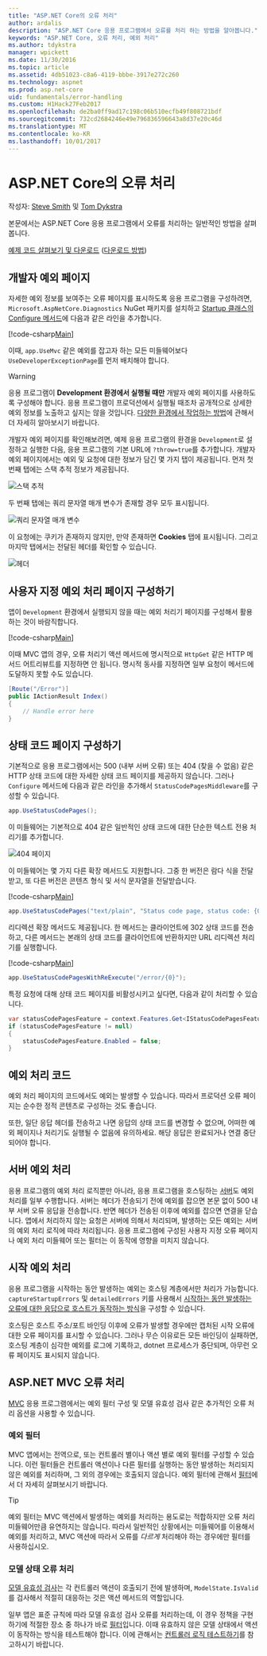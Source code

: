 ```yaml
---
title: "ASP.NET Core의 오류 처리"
author: ardalis
description: "ASP.NET Core 응용 프로그램에서 오류를 처리 하는 방법을 알아봅니다."
keywords: "ASP.NET Core, 오류 처리, 예외 처리"
ms.author: tdykstra
manager: wpickett
ms.date: 11/30/2016
ms.topic: article
ms.assetid: 4db51023-c8a6-4119-bbbe-3917e272c260
ms.technology: aspnet
ms.prod: asp.net-core
uid: fundamentals/error-handling
ms.custom: H1Hack27Feb2017
ms.openlocfilehash: de2ba0ff9ad17c198c06b510ecfb49f808721bdf
ms.sourcegitcommit: 732cd2684246e49e796836596643a8d37e20c46d
ms.translationtype: MT
ms.contentlocale: ko-KR
ms.lasthandoff: 10/01/2017
---
```

# <a name="introduction-to-error-handling-in-aspnet-core"></a>ASP.NET Core의 오류 처리

작성자: [Steve Smith](https://ardalis.com/) 및 [Tom Dykstra](https://github.com/tdykstra/)

본문에서는 ASP.NET Core 응용 프로그램에서 오류를 처리하는 일반적인 방법을 살펴봅니다.

[예제 코드 살펴보기 및 다운로드](https://github.com/aspnet/Docs/tree/master/aspnetcore/fundamentals/error-handling/sample) ([다운로드 방법](xref:tutorials/index#how-to-download-a-sample))

## <a name="the-developer-exception-page"></a>개발자 예외 페이지

자세한 예외 정보를 보여주는 오류 페이지를 표시하도록 응용 프로그램을 구성하려면, `Microsoft.AspNetCore.Diagnostics` NuGet 패키지를 설치하고 [Startup 클래스의 Configure 메서드](startup.md)에 다음과 같은 라인을 추가합니다.

[!code-csharp[Main](error-handling/sample/Startup.cs?name=snippet_DevExceptionPage&highlight=7)]

이때, `app.UseMvc` 같은 예외를 잡고자 하는 모든 미들웨어보다 `UseDeveloperExceptionPage`를 먼저 배치해야 합니다. 

>[!WARNING]
> 응용 프로그램이 **Development 환경에서 실행될 때만** 개발자 예외 페이지를 사용하도록 구성해야 합니다. 응용 프로그램이 프로덕션에서 실행될 때조차 공개적으로 상세한 예외 정보를 노출하고 싶지는 않을 것입니다. [다양한 환경에서 작업하는 방법](environments.md)에 관해서 더 자세히 알아보시기 바랍니다. 

개발자 예외 페이지를 확인해보려면, 예제 응용 프로그램의 환경을 `Development`로 설정하고 실행한 다음, 응용 프로그램의 기본 URL에 `?throw=true`를 추가합니다. 개발자 예외 페이지에서는 예외 및 요청에 대한 정보가 담긴 몇 가지 탭이 제공됩니다. 먼저 첫 번째 탭에는 스택 추적 정보가 제공됩니다. 

![스택 추적](error-handling/_static/developer-exception-page.png)

두 번째 탭에는 쿼리 문자열 매개 변수가 존재할 경우 모두 표시됩니다.

![쿼리 문자열 매개 변수](error-handling/_static/developer-exception-page-query.png)

이 요청에는 쿠키가 존재하지 않지만, 만약 존재하면 **Cookies** 탭에 표시됩니다. 그리고 마지막 탭에서는 전달된 헤더를 확인할 수 있습니다.

![헤더](error-handling/_static/developer-exception-page-headers.png)

## <a name="configuring-a-custom-exception-handling-page"></a>사용자 지정 예외 처리 페이지 구성하기

앱이 `Development` 환경에서 실행되지 않을 때는 예외 처리기 페이지를 구성해서 활용하는 것이 바람직합니다.

[!code-csharp[Main](error-handling/sample/Startup.cs?name=snippet_DevExceptionPage&highlight=11)]

이때 MVC 앱의 경우, 오류 처리기 액션 메서드에 명시적으로 `HttpGet` 같은 HTTP 메서드 어트리뷰트를 지정하면 안 됩니다. 명시적 동사를 지정하면 일부 요청이 메서드에 도달하지 못할 수도 있습니다.

```csharp
[Route("/Error")]
public IActionResult Index()
{
    // Handle error here
}
```

## <a name="configuring-status-code-pages"></a>상태 코드 페이지 구성하기

기본적으로 응용 프로그램에서는 500 (내부 서버 오류) 또는 404 (찾을 수 없음) 같은 HTTP 상태 코드에 대한 자세한 상태 코드 페이지를 제공하지 않습니다. 그러나 `Configure` 메서드에 다음과 같은 라인을 추가해서 `StatusCodePagesMiddleware`를 구성할 수 있습니다.

```csharp
app.UseStatusCodePages();
```

이 미들웨어는 기본적으로 404 같은 일반적인 상태 코드에 대한 단순한 텍스트 전용 처리기를 추가합니다.

![404 페이지](error-handling/_static/default-404-status-code.png)

이 미들웨어는 몇 가지 다른 확장 메서드도 지원합니다. 그중 한 버전은 람다 식을 전달받고, 또 다른 버전은 콘텐츠 형식 및 서식 문자열을 전달받습니다.  

[!code-csharp[Main](error-handling/sample/Startup.cs?name=snippet_StatusCodePages)]

```csharp
app.UseStatusCodePages("text/plain", "Status code page, status code: {0}");
```

리디렉션 확장 메서드도 제공됩니다. 한 메서드는 클라이언트에 302 상태 코드를 전송하고, 다른 메서드는 본래의 상태 코드를 클라이언트에 반환하지만 URL 리디렉션 처리기를 실행합니다.

[!code-csharp[Main](error-handling/sample/Startup.cs?name=snippet_StatusCodePagesWithRedirect)]

```csharp
app.UseStatusCodePagesWithReExecute("/error/{0}");
```

특정 요청에 대해 상태 코드 페이지를 비활성시키고 싶다면, 다음과 같이 처리할 수 있습니다.

```csharp
var statusCodePagesFeature = context.Features.Get<IStatusCodePagesFeature>();
if (statusCodePagesFeature != null)
{
    statusCodePagesFeature.Enabled = false;
}
```

## <a name="exception-handling-code"></a>예외 처리 코드

예외 처리 페이지의 코드에서도 예외는 발생할 수 있습니다. 따라서 프로덕션 오류 페이지는 순수한 정적 콘텐츠로 구성하는 것도 좋습니다. 

또한, 일단 응답 헤더를 전송하고 나면 응답의 상태 코드를 변경할 수 없으며, 어떠한 예외 페이지나 처리기도 실행될 수 없음에 유의하세요. 해당 응답은 완료되거나 연결 중단되어야 합니다.

## <a name="server-exception-handling"></a>서버 예외 처리

응용 프로그램의 예외 처리 로직뿐만 아니라, 응용 프로그램을 호스팅하는 [서버](servers/index.md)도 예외 처리를 일부 수행합니다. 서버는 헤더가 전송되기 전에 예외를 잡으면 본문 없이 500 내부 서버 오류 응답을 전송합니다. 반면 헤더가 전송된 이후에 예외를 잡으면 연결을 닫습니다. 앱에서 처리하지 않는 요청은 서버에 의해서 처리되며, 발생하는 모든 예외는 서버의 예외 처리 로직에 따라 처리됩니다. 응용 프로그램에 구성된 사용자 지정 오류 페이지나 예외 처리 미들웨어 또는 필터는 이 동작에 영향을 미치지 않습니다.

## <a name="startup-exception-handling"></a>시작 예외 처리

응용 프로그램을 시작하는 동안 발생하는 예외는 호스팅 계층에서만 처리가 가능합니다. `captureStartupErrors` 및 `detailedErrors` 키를 사용해서 [시작하는 동안 발생하는 오류에 대한 응답으로 호스트가 동작하는 방식](hosting.md#detailed-errors)을 구성할 수 있습니다.

호스팅은 호스트 주소/포트 바인딩 이후에 오류가 발생할 경우에만 캡처된 시작 오류에 대한 오류 페이지를 표시할 수 있습니다. 그러나 무슨 이유로든 모든 바인딩이 실패하면, 호스팅 계층이 심각한 예외를 로그에 기록하고, dotnet 프로세스가 중단되며, 아무런 오류 페이지도 표시되지 않습니다.

## <a name="aspnet-mvc-error-handling"></a>ASP.NET MVC 오류 처리

[MVC](../mvc/index.md) 응용 프로그램에서는 예외 필터 구성 및 모델 유효성 검사 같은 추가적인 오류 처리 옵션을 사용할 수 있습니다.

### <a name="exception-filters"></a>예외 필터

MVC 앱에서는 전역으로, 또는 컨트롤러 별이나 액션 별로 예외 필터를 구성할 수 있습니다. 이런 필터들은 컨트롤러 액션이나 다른 필터를 실행하는 동안 발생하는 처리되지 않은 예외를 처리하며, 그 외의 경우에는 호출되지 않습니다. 예외 필터에 관해서 [필터](../mvc/controllers/filters.md)에서 더 자세히 살펴보시기 바랍니다.

>[!TIP]
> 예외 필터는 MVC 액션에서 발생하는 예외를 처리하는 용도로는 적합하지만 오류 처리 미들웨어만큼 유연하지는 않습니다. 따라서 일반적인 상황에서는 미들웨어를 이용해서 예외를 처리하고, MVC 액션에 따라서 오류를 *다르게* 처리해야 하는 경우에만 필터를 사용하십시오.

### <a name="handling-model-state-errors"></a>모델 상태 오류 처리

[모델 유효성 검사](../mvc/models/validation.md)는 각 컨트롤러 액션이 호출되기 전에 발생하며, `ModelState.IsValid`를 검사해서 적절히 대응하는 것은 액션 메서드의 역할입니다. 

일부 앱은 표준 규칙에 따라 모델 유효성 검사 오류를 처리하는데, 이 경우 정책을 구현하기에 적절한 장소 중 하나가 바로 [필터](../mvc/controllers/filters.md)입니다. 이때 유효하지 않은 모델 상태에서 액션이 동작하는 방식을 테스트해야 합니다. 이에 관해서는 [컨트롤러 로직 테스트하기](../mvc/controllers/testing.md)를 참고하시기 바랍니다.
